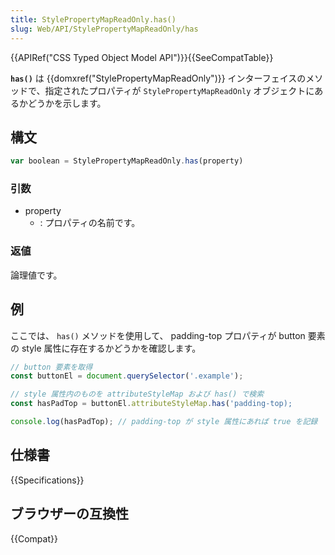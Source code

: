```yaml
---
title: StylePropertyMapReadOnly.has()
slug: Web/API/StylePropertyMapReadOnly/has
---
```

{{APIRef("CSS Typed Object Model API")}}{{SeeCompatTable}}

**`has()`** は {{domxref("StylePropertyMapReadOnly")}} インターフェイスのメソッドで、指定されたプロパティが `StylePropertyMapReadOnly` オブジェクトにあるかどうかを示します。

## 構文

```js
var boolean = StylePropertyMapReadOnly.has(property)
```

### 引数

- property
  - : プロパティの名前です。

### 返値

論理値です。

## 例

ここでは、 `has()` メソッドを使用して、 padding-top プロパティが button 要素の style 属性に存在するかどうかを確認します。

```js
// button 要素を取得
const buttonEl = document.querySelector('.example');

// style 属性内のものを attributeStyleMap および has() で検索
const hasPadTop = buttonEl.attributeStyleMap.has('padding-top);

console.log(hasPadTop); // padding-top が style 属性にあれば true を記録
```

## 仕様書

{{Specifications}}

## ブラウザーの互換性

{{Compat}}
